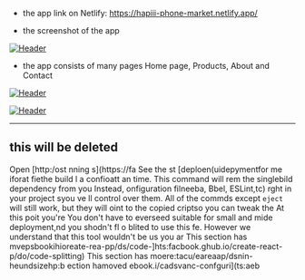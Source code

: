 
- the app link on Netlify: https://hapiii-phone-market.netlify.app/

-  the screenshot of the app

[![Header](https://res.cloudinary.com/hapiii/image/upload/v1668615299/react-apps/skkmusj7q4drfdzqfyqa.png)](https://some-url.dev/)


- the app consists of many pages Home page, Products, About and Contact


[![Header](https://res.cloudinary.com/hapiii/image/upload/v1668716003/react-apps/eot8rwmvg8foqxvqeflc.png)](https://some-url.dev/)


[![Header](https://res.cloudinary.com/hapiii/image/upload/v1668716003/react-apps/enqhe2bcx13nxvfjucuw.png)](https://some-url.dev/)


-------------------------------------------------------------------
this will be deleted
---------------------------------------------------------------------
Open [http:/ost
nning s](https://fa
See the st [deploen(uidepymentfor me iforat
fiethe build l a confioatt an time. This command will rem the singlebild dependency from you
Instead, onfiguration filneeba, Bbel, ESLint,tc) rght in your project syou ve ll control over them. All of the commds except `eject` will still work, but they will oint to the copied criptso you can tweak the At this poit you're 
You don't have to everseed suitable for small and mide deployment,nd you shodn't fl o blited to use this fe. However we understand that this tool wouldn't be us you ar
This section has mvepsbookihioreate-rea-pp/ds/code-]hts:facbook.ghub.io/create-react-p/do/code-splitting)
This section has moere:tacu/eareaap/dsnin-heundsizehp:b
ection hamoved ebook.i/cadsvanc-confguri](ts:aeb
